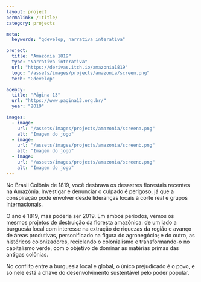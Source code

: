 ```yaml
---
layout: project
permalink: /:title/
category: projects

meta:
  keywords: "gdevelop, narrativa interativa"

project:
  title: "Amazônia 1819"
  type: "Narrativa interativa"
  url: "https://derivas.itch.io/amazonia1819"
  logo: "/assets/images/projects/amazonia/screen.png"
  tech: "Gdevelop"

agency:
  title: "Página 13"
  url: "https://www.pagina13.org.br/"
  year: "2019"

images:
  - image:
    url: "/assets/images/projects/amazonia/screena.png"
    alt: "Imagem do jogo"
  - image:
    url: "/assets/images/projects/amazonia/screenb.png"
    alt: "Imagem do jogo"
  - image:
    url: "/assets/images/projects/amazonia/screenc.png"
    alt: "Imagem do jogo"
---
```


<p>No Brasil Colônia de 1819, você desbrava os desastres florestais recentes na Amazônia. Investigar e denunciar o culpado é perigoso, já que a conspiração pode envolver desde lideranças locais à corte real e grupos internacionais. </p>

<p>O ano é 1819, mas poderia ser 2019. Em ambos períodos, vemos os mesmos projetos de destruição da floresta amazônica: de um lado a burguesia local com interesse na extração de riquezas da região e avanço de áreas produtivas, personificado na figura do agronegócio; e do outro, as históricos colonizadores, reciclando o colonialismo e transformando-o no capitalismo verde, com o objetivo de dominar as matérias primas das antigas colônias.</p>

<p>No conflito entre a burguesia local e global, o único prejudicado é o povo, e só nele está a chave do desenvolvimento sustentável pelo poder popular.</p>
